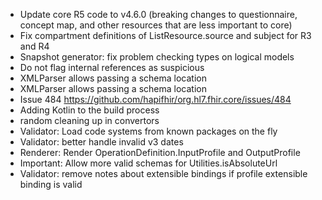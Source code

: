 * Update core R5 code to v4.6.0 (breaking changes to questionnaire, concept map, and other resources that are less important to core)
* Fix compartment definitions of ListResource.source and subject for R3 and R4
* Snapshot generator: fix problem checking types on logical models
* Do not flag internal references as suspicious
* XMLParser allows passing a schema location
* XMLParser allows passing a schema location
* Issue 484 https://github.com/hapifhir/org.hl7.fhir.core/issues/484
* Adding Kotlin to the build process
* random cleaning up in convertors
* Validator: Load code systems from known packages on the fly
* Validator: better handle invalid v3 dates
* Renderer: Render OperationDefinition.InputProfile and OutputProfile
* Important: Allow more valid schemas for Utilities.isAbsoluteUrl
* Validator: remove notes about extensible bindings if profile extensible binding is valid
